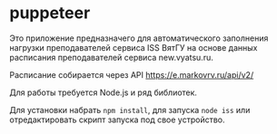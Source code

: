 # puppeteer

Это приложение предназначего для автоматического заполнения нагрузки преподавателей сервиса ISS ВятГУ на основе данных расписания преподавателей сервиса new.vyatsu.ru.

Расписание собирается через API https://e.markovrv.ru/api/v2/

Для работы требуется Node.js и ряд библиотек. 

Для установки набрать `npm install`, для запуска `node iss` или отредактировать скрипт запуска под свое устройство.

